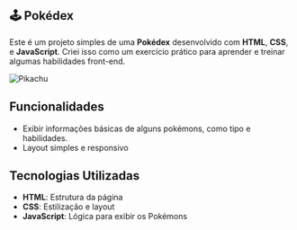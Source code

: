 ## 🕹️ **Pokédex**

Este é um projeto simples de uma **Pokédex** desenvolvido com **HTML**, **CSS**, e **JavaScript**. Criei isso como um exercício prático para aprender e treinar algumas habilidades front-end.

![Pikachu](https://i.gifer.com/WiCJ.gif)



## **Funcionalidades**

- Exibir informações básicas de alguns pokémons, como tipo e habilidades.
- Layout simples e responsivo

## **Tecnologias Utilizadas**

- **HTML**: Estrutura da página
- **CSS**: Estilização e layout
- **JavaScript**: Lógica para exibir os Pokémons
